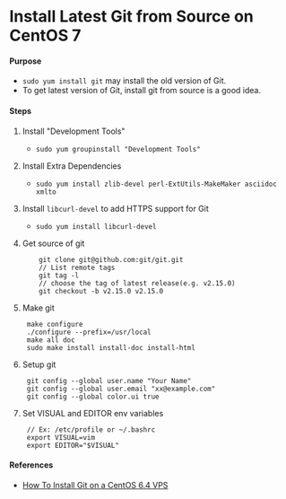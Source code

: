 # Install Latest Git from Source on CentOS 7

#### Purpose
* `sudo yum install git` may install the old version of Git.
* To get latest version of Git, install git from source is a good idea.

#### Steps
1. Install "Development Tools"
    * `sudo yum groupinstall "Development Tools"`

2. Install Extra Dependencies
    * `sudo yum install zlib-devel perl-ExtUtils-MakeMaker asciidoc xmlto`

3. Install `libcurl-devel` to add HTTPS support for Git
    * `sudo yum install libcurl-devel`

4. Get source of git

           git clone git@github.com:git/git.git
           // List remote tags
           git tag -l
           // choose the tag of latest release(e.g. v2.15.0)
           git checkout -b v2.15.0 v2.15.0

5. Make git

        make configure
        ./configure --prefix=/usr/local
        make all doc
        sudo make install install-doc install-html

6. Setup git

        git config --global user.name "Your Name"
        git config --global user.email "xx@example.com"
        git config --global color.ui true

7. Set VISUAL and EDITOR env variables
  
        // Ex: /etc/profile or ~/.bashrc
        export VISUAL=vim
        export EDITOR="$VISUAL"

#### References
* [How To Install Git on a CentOS 6.4 VPS](https://www.digitalocean.com/community/tutorials/how-to-install-git-on-a-centos-6-4-vps)
 


